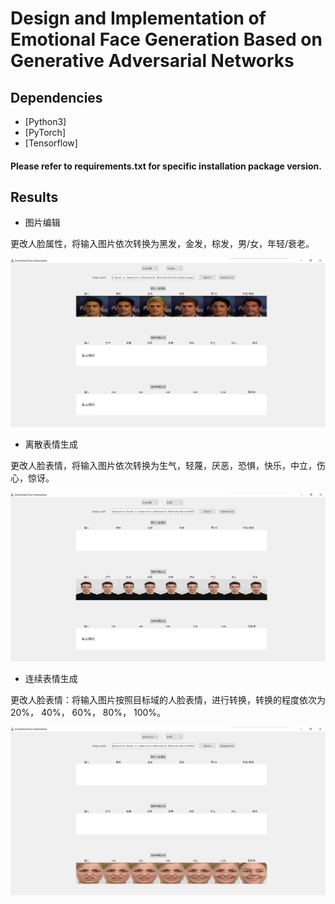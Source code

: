 # Design and Implementation of Emotional Face Generation Based on Generative Adversarial Networks

## Dependencies
- [Python3]
- [PyTorch]
- [Tensorflow]

#### Please refer to requirements.txt for specific installation package version.

## Results

- 图片编辑

更改人脸属性，将输入图片依次转换为黑发，金发，棕发，男/女，年轻/衰老。

![img1](https://github.com/Hegemony/Design-and-Implementation-of-Emotional-Face-Generation-Based-on-Generative-Adversarial-Networks/blob/main/imgs_store/1.png)

- 离散表情生成

更改人脸表情，将输入图片依次转换为生气，轻蔑，厌恶，恐惧，快乐，中立，伤心，惊讶。

![img2](https://github.com/Hegemony/Design-and-Implementation-of-Emotional-Face-Generation-Based-on-Generative-Adversarial-Networks/blob/main/imgs_store/2.png)

- 连续表情生成

更改人脸表情：将输入图片按照目标域的人脸表情，进行转换，转换的程度依次为20%， 40%， 60%， 80%， 100%。

![img3](https://github.com/Hegemony/Design-and-Implementation-of-Emotional-Face-Generation-Based-on-Generative-Adversarial-Networks/blob/main/imgs_store/3.png)

